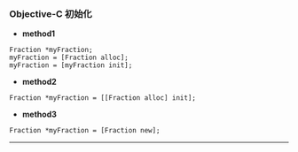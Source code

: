 ### Objective-C 初始化

* __method1__  
 
```
Fraction *myFraction;
myFraction = [Fraction alloc];
myFraction = [myFraction init];

```
* __method2__  

```
Fraction *myFraction = [[Fraction alloc] init];

```

* __method3__

```  
Fraction *myFraction = [Fraction new];

```  

---

### 